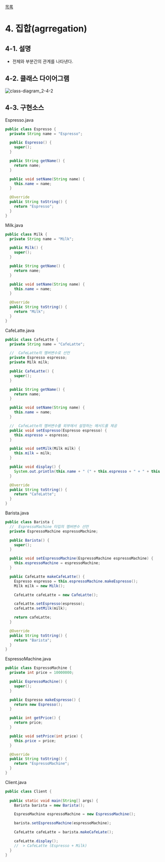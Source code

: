 [목록](https://github.com/JungInBaek/TIL/blob/main/README.md)

# 4. 집합(agrregation)

## 4-1. 설명
- 전체와 부분간의 관계를 나타낸다.

## 4-2. 클래스 다이어그램
![class-diagram_2-4-2](http://www.plantuml.com/plantuml/proxy?src=https://raw.githubusercontent.com/JungInBaek/TIL/main/DesignPattern/ClassDiagram/class-diagram_2-4-2.puml)

## 4-3. 구현소스
Espresso.java
```java
public class Espresso {
  private String name = "Espresso";

  public Espresso() {
    super();
  }

  public String getName() {
    return name;
  }

  public void setName(String name) {
    this.name = name;
  }

  @Override
  public String toString() {
    return "Espresso";
  }
}
```

Milk.java
```java
public class Milk {
  private String name = "Milk";

  public Milk() {
    super();
  }

  public String getName() {
    return name;
  }

  public void setName(String name) {
    this.name = name;
  }

  @Override
  public String toString() {
    return "Milk";
  }
}
```

CafeLatte.java
```java
public class CafeLatte {
  private String name = "CafeLatte";

  //  CafeLatte의 멤버변수로 선언
  private Espresso espresso;
  private Milk milk;

  public CafeLatte() {
    super();
  }

  public String getName() {
    return name;
  }

  public void setName(String name) {
    this.name = name;
  }

  //  CafeLatte의 멤버변수를 외부에서 설정하는 메서드를 제공
  public void setEspresso(Espresso espresso) {
    this.espresso = espresso;
  }

  public void setMilk(Milk milk) {
    this.milk = milk;
  }

  public void display() {
    System.out.println(this.name + " (" + this.espresso + " + " + this.milk + ")");
  }

  @Override
  public String toString() {
    return "CafeLatte";
  }
}
```

Barista.java
```java
public class Barista {
  //  EspressoMachine 타입의 멤버변수 선언
  private EspressoMachine espressoMachine;

  public Barista() {
    super();
  }

  public void setEspressoMachine(EspressoMachine espressoMachine) {
    this.espressoMachine = espressoMachine;
  }

  public CafeLatte makeCafeLatte() {
    Espresso espresso = this.espressoMachine.makeEspresso();
    Milk milk = new Milk();

    CafeLatte cafeLatte = new CafeLatte();

    cafeLatte.setEspresso(espresso);
    cafeLatte.setMilk(milk);

    return cafeLatte;
  }

  @Override
  public String toString() {
    return "Barista";
  }
}
```

EspressoMachine.java
```java
public class EspressoMachine {
  private int price = 10000000;

  public EspressoMachine() {
    super();
  }

  public Espresso makeEspresso() {
    return new Espresso();
  }

  public int getPrice() {
    return price;
  }

  public void setPrice(int price) {
    this.price = price;
  }

  @Override
  public String toString() {
    return "EspressoMachine";
  }
}
```

Client.java
```java
public class Client {
  
  public static void main(String[] args) {
    Barista barista = new Barista();

    EspresoMachine espressoMachine = new EspressoMachine();

    barista.setEspressoMachine(espressoMachine);

    CafeLatte cafeLatte = barista.makeCafeLate();

    cafeLatte.display();
    //  > CafeLatte (Espresso + Milk)
  }
}
```